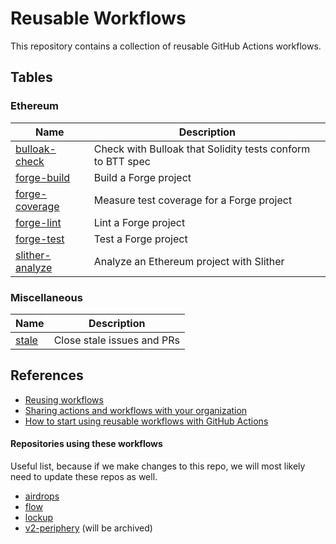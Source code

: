 # Reusable Workflows

This repository contains a collection of reusable GitHub Actions workflows.

## Tables

### Ethereum

| Name                                                       | Description                                                |
| ---------------------------------------------------------- | ---------------------------------------------------------- |
| [bulloak-check](./.github/workflows/bulloak-check.yml)     | Check with Bulloak that Solidity tests conform to BTT spec |
| [forge-build](./.github/workflows/forge-build.yml)         | Build a Forge project                                      |
| [forge-coverage](./.github/workflows/forge-coverage.yml)   | Measure test coverage for a Forge project                  |
| [forge-lint](./.github/workflows/forge-lint.yml)           | Lint a Forge project                                       |
| [forge-test](./.github/workflows/forge-test.yml)           | Test a Forge project                                       |
| [slither-analyze](./.github/workflows/slither-analyze.yml) | Analyze an Ethereum project with Slither                   |

### Miscellaneous

| Name                                   | Description                |
| -------------------------------------- | -------------------------- |
| [stale](./.github/workflows/stale.yml) | Close stale issues and PRs |

## References

- [Reusing workflows](https://docs.github.com/en/actions/using-workflows/reusing-workflows)
- [Sharing actions and workflows with your organization](https://docs.github.com/en/actions/creating-actions/sharing-actions-and-workflows-with-your-organization)
- [How to start using reusable workflows with GitHub Actions](https://github.blog/2022-02-10-using-reusable-workflows-github-actions/)

#### Repositories using these workflows

Useful list, because if we make changes to this repo, we will most likely need to update these repos as well.

- [airdrops](https://github.com/sablier-labs/airdrops/)
- [flow](https://github.com/sablier-labs/flow/)
- [lockup](https://github.com/sablier-labs/v2-core/)
- [v2-periphery](https://github.com/sablier-labs/v2-periphery) (will be archived)
